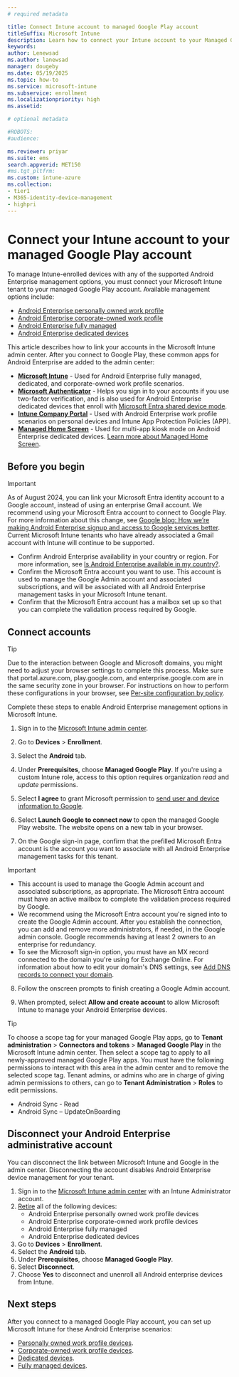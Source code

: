 ```yaml
---
# required metadata

title: Connect Intune account to managed Google Play account 
titleSuffix: Microsoft Intune
description: Learn how to connect your Intune account to your Managed Google Play account.  
keywords:
author: Lenewsad
ms.author: lanewsad
manager: dougeby
ms.date: 05/19/2025
ms.topic: how-to
ms.service: microsoft-intune
ms.subservice: enrollment
ms.localizationpriority: high
ms.assetid: 

# optional metadata

#ROBOTS:
#audience:

ms.reviewer: priyar
ms.suite: ems
search.appverid: MET150
#ms.tgt_pltfrm:
ms.custom: intune-azure
ms.collection:
- tier1
- M365-identity-device-management
- highpri
---
```


# Connect your Intune account to your managed Google Play account


To manage Intune-enrolled devices with any of the supported Android Enterprise management options, you must connect your Microsoft Intune tenant to your managed Google Play account. Available management options include:  

- [Android Enterprise personally owned work profile](android-work-profile-enroll.md)
- [Android Enterprise corporate-owned work profile](android-corporate-owned-work-profile-enroll.md)
- [Android Enterprise fully managed](android-fully-managed-enroll.md)
- [Android Enterprise dedicated devices](android-kiosk-enroll.md)

This article describes how to link your accounts in the Microsoft Intune admin center. After you connect to Google Play, these common apps for Android Enterprise are added to the admin center:  

- **[Microsoft Intune](https://play.google.com/store/apps/details?id=com.microsoft.intune)** - Used for Android Enterprise fully managed, dedicated, and corporate-owned work profile scenarios.
- **[Microsoft Authenticator](https://play.google.com/store/apps/details?id=com.azure.authenticator)** - Helps you sign in to your accounts if you use two-factor verification, and is also used for Android Enterprise dedicated devices that enroll with [Microsoft Entra shared device mode](/azure/active-directory/develop/msal-shared-devices).
- **[Intune Company Portal](https://play.google.com/store/apps/details?id=com.microsoft.windowsintune.companyportal)** - Used with Android Enterprise work profile scenarios on personal devices and Intune App Protection Policies (APP). 
- **[Managed Home Screen](https://play.google.com/store/apps/details?id=com.microsoft.launcher.enterprise)** - Used for multi-app kiosk mode on Android Enterprise dedicated devices. [Learn more about Managed Home Screen](https://techcommunity.microsoft.com/t5/intune-customer-success/how-to-setup-microsoft-managed-home-screen-on-dedicated-devices/ba-p/1388060).

## Before you begin  

>[!IMPORTANT]
> As of August 2024, you can link your Microsoft Entra identity account to a Google account, instead of using an enterprise Gmail account. We recommend using your Microsoft Entra account to connect to Google Play. For more information about this change, see [Google blog: How we’re making Android Enterprise signup and access to Google services better](https://blog.google/products/android-enterprise/android-enterprise-signup-google-services/). Current Microsoft Intune tenants who have already associated a Gmail account with Intune will continue to be supported.  

- Confirm Android Enterprise availability in your country or region. For more information, see [Is Android Enterprise available in my country?](https://support.google.com/work/android/answer/6270910).  
- Confirm the Microsoft Entra account you want to use. This account is used to manage the Google Admin account and associated subscriptions, and will be associated with all Android Enterprise management tasks in your Microsoft Intune tenant.  
- Confirm that the Microsoft Entra account has a mailbox set up so that you can complete the validation process required by Google.  

## Connect accounts  
> [!TIP]
> Due to the interaction between Google and Microsoft domains, you might need to adjust your browser settings to complete this process. Make sure that portal.azure.com, play.google.com, and enterprise.google.com are in the same security zone in your browser. For instructions on how to perform these configurations in your browser, see [Per-site configuration by policy](/deployedge/per-site-configuration-by-policy).  

Complete these steps to enable Android Enterprise management options in Microsoft Intune.  

1. Sign in to the [Microsoft Intune admin center](https://go.microsoft.com/fwlink/?linkid=2109431).  
2. Go to **Devices** > **Enrollment**.   
3. Select the **Android** tab. 
4. Under **Prerequisites**, choose **Managed Google Play**.  If you're using a custom Intune role, access to this option requires organization *read* and *update* permissions.  
5. Select **I agree** to grant Microsoft permission to [send user and device information to Google](../protect/data-intune-sends-to-google.md). 
   
6. Select **Launch Google to connect now** to open the managed Google Play website. The website opens on a new tab in your browser.  
  
7. On the Google sign-in page, confirm that the prefilled Microsoft Entra account is the account you want to associate with all Android Enterprise management tasks for this tenant. 

> [!IMPORTANT]
> - This account is used to manage the Google Admin account and associated subscriptions, as appropriate. The Microsoft Entra account must have an active mailbox to complete the validation process required by Google.
> - We recommend using the Microsoft Entra account you're signed into to create the Google Admin account. After you establish the connection, you can add and remove more administrators, if needed, in the Google admin console. Google recommends having at least 2 owners to an enterprise for redundancy.
> - To see the Microsoft sign-in option, you must have an MX record connected to the domain you're using for Exchange Online. For information about how to edit your domain's DNS settings, see [Add DNS records to connect your domain](/microsoft-365/admin/get-help-with-domains/create-dns-records-at-any-dns-hosting-provider).  

8. Follow the onscreen prompts to finish creating a Google Admin account.  

9. When prompted, select **Allow and create account** to allow Microsoft Intune to manage your Android Enterprise devices. 

> [!TIP]
> To choose a scope tag for your managed Google Play apps, go to **Tenant administration** > **Connectors and tokens** > **Managed Google Play** in the Microsoft Intune admin center.  Then select a scope tag to apply to all newly-approved managed Google Play apps. You must have the following permissions to interact with this area in the admin center and to remove the selected scope tag. Tenant admins, or admins who are in charge of giving admin permissions to others, can go to **Tenant Administration** > **Roles** to edit permissions.   
>  - Android Sync - Read
   >  - Android Sync – UpdateOnBoarding  

## Disconnect your Android Enterprise administrative account  

You can disconnect the link between Microsoft Intune and Google in the admin center. Disconnecting the account disables Android Enterprise device management for your tenant. 

1. Sign in to the [Microsoft Intune admin center](https://go.microsoft.com/fwlink/?linkid=2109431) with an Intune Administrator account.  
2. [Retire](../remote-actions/devices-wipe.md#retire) all of the following devices:
    - Android Enterprise personally owned work profile devices
    - Android Enterprise corporate-owned work profile devices
    - Android Enterprise fully managed
    - Android Enterprise dedicated devices  
2. Go to **Devices** > **Enrollment**.   
3. Select the **Android** tab. 
3. Under **Prerequisites**, choose **Managed Google Play**.  
4. Select **Disconnect**.    
4. Choose **Yes** to disconnect and unenroll all Android enterprise devices from Intune.  

## Next steps

After you connect to a managed Google Play account, you can set up Microsoft Intune for these Android Enterprise scenarios:  
- [Personally owned work profile devices](android-work-profile-enroll.md).
- [Corporate-owned work profile devices](android-corporate-owned-work-profile-enroll.md). 
- [Dedicated devices](android-kiosk-enroll.md).
- [Fully managed devices](android-fully-managed-enroll.md). 

